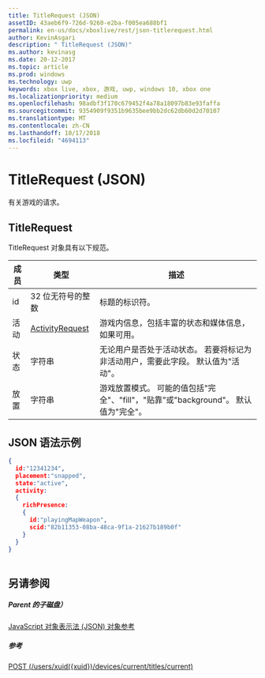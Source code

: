 ```yaml
---
title: TitleRequest (JSON)
assetID: 43aeb6f9-726d-9260-e2ba-f005ea688bf1
permalink: en-us/docs/xboxlive/rest/json-titlerequest.html
author: KevinAsgari
description: " TitleRequest (JSON)"
ms.author: kevinasg
ms.date: 20-12-2017
ms.topic: article
ms.prod: windows
ms.technology: uwp
keywords: xbox live, xbox, 游戏, uwp, windows 10, xbox one
ms.localizationpriority: medium
ms.openlocfilehash: 98adbf3f170c679452f4a78a18097b83e93faffa
ms.sourcegitcommit: 9354909f9351b9635bee9bb2dc62db60d2d70107
ms.translationtype: MT
ms.contentlocale: zh-CN
ms.lasthandoff: 10/17/2018
ms.locfileid: "4694113"
---
```

# <a name="titlerequest-json"></a>TitleRequest (JSON)
有关游戏的请求。 
<a id="ID4EN"></a>

 
## <a name="titlerequest"></a>TitleRequest
 
TitleRequest 对象具有以下规范。
 
| 成员| 类型| 描述| 
| --- | --- | --- | 
| id| 32 位无符号的整数| 标题的标识符。| 
| 活动| [ActivityRequest](json-activityrequest.md)| 游戏内信息，包括丰富的状态和媒体信息，如果可用。| 
| 状态| 字符串| 无论用户是否处于活动状态。 若要将标记为非活动用户，需要此字段。 默认值为"活动"。| 
| 放置| 字符串| 游戏放置模式。 可能的值包括"完全"、"fill"，"贴靠"或"background"。 默认值为"完全"。| 
  
<a id="ID4EJC"></a>

 
## <a name="sample-json-syntax"></a>JSON 语法示例
 

```json
{
  id:"12341234",
  placement:"snapped",
  state:"active",
  activity:
  {
    richPresence:
    {
      id:"playingMapWeapon",
      scid:"82b11353-08ba-48ca-9f1a-21627b189b0f"
    }
  }
}
    
```

  
<a id="ID4ESC"></a>

 
## <a name="see-also"></a>另请参阅
 
<a id="ID4EUC"></a>

 
##### <a name="parent"></a>Parent 的子磁盘） 

[JavaScript 对象表示法 (JSON) 对象参考](atoc-xboxlivews-reference-json.md)

  
<a id="ID4E5C"></a>

 
##### <a name="reference"></a>参考 

[POST (/users/xuid({xuid})/devices/current/titles/current)](../uri/presence/uri-usersxuiddevicescurrenttitlescurrentpost.md)

   